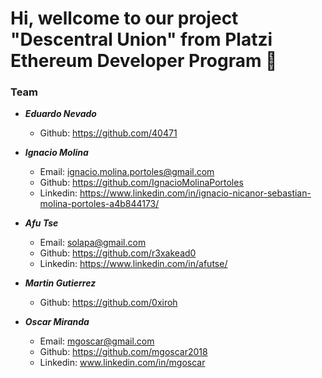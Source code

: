 # Hi, wellcome to our project "Descentral Union" from Platzi Ethereum Developer Program 👋

### Team
* **_Eduardo Nevado_**
  - Github: https://github.com/40471

* **_Ignacio Molina_**
  - Email: ignacio.molina.portoles@gmail.com
  - Github: https://github.com/IgnacioMolinaPortoles
  - Linkedin: https://www.linkedin.com/in/ignacio-nicanor-sebastian-molina-portoles-a4b844173/

* **_Afu Tse_**
  - Email: solapa@gmail.com
  - Github: https://github.com/r3xakead0
  - Linkedin: https://www.linkedin.com/in/afutse/

* **_Martin Gutierrez_**
  - Github: https://github.com/0xiroh

* **_Oscar Miranda_**
  - Email: mgoscar@gmail.com
  - Github: https://github.com/mgoscar2018
  - Linkedin: www.linkedin.com/in/mgoscar


<!--

**Here are some ideas to get you started:**

🙋‍♀️ A short introduction - what is your organization all about?
🌈 Contribution guidelines - how can the community get involved?
👩‍💻 Useful resources - where can the community find your docs? Is there anything else the community should know?
🍿 Fun facts - what does your team eat for breakfast?
🧙 Remember, you can do mighty things with the power of [Markdown](https://docs.github.com/github/writing-on-github/getting-started-with-writing-and-formatting-on-github/basic-writing-and-formatting-syntax)
-->
